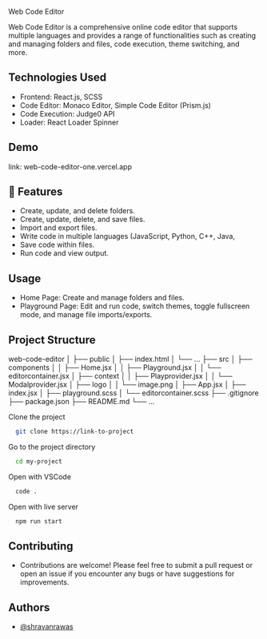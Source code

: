 
Web Code Editor

Web Code Editor is a comprehensive online code editor that supports multiple languages and provides a range of functionalities such as creating and managing folders and files, code execution, theme switching, and more.

## Technologies Used
- Frontend: React.js, SCSS
- Code Editor: Monaco Editor, Simple Code Editor (Prism.js)
- Code Execution: Judge0 API
- Loader: React Loader Spinner
  
## Demo

link: web-code-editor-one.vercel.app

##  🔑 Features

-  Create, update, and delete folders.
-  Create, update, delete, and save files.
-  Import and export files.
-  Write code in multiple languages (JavaScript, Python, C++, Java,
-  Save code within files.
-  Run code and view output.

## Usage

- Home Page: Create and manage folders and files.
- Playground Page: Edit and run code, switch themes, toggle fullscreen mode, and manage file imports/exports.
  
## Project Structure

web-code-editor
│
├── public
│   ├── index.html
│   └── ...
├── src
│   ├── components
│   │   ├── Home.jsx
│   │   ├── Playground.jsx
│   │   └── editorcontainer.jsx
│   ├── context
│   │   ├── Playprovider.jsx
│   │   └── Modalprovider.jsx
│   ├── logo
│   │   └── image.png
│   ├── App.jsx
│   ├── index.jsx
│   ├── playground.scss
│   └── editorcontainer.scss
├── .gitignore
├── package.json
├── README.md
└── ...



Clone the project

```bash
  git clone https://link-to-project
```

Go to the project directory

```bash
  cd my-project
```

Open with VSCode

```bash
  code .
```

Open with live server

```bash
  npm run start
```
## Contributing

- Contributions are welcome! Please feel free to submit a pull request or open an issue if you encounter any bugs or have suggestions for improvements.

## Authors

- [@shravanrawas](https://www.github.com/shravanrawad)


